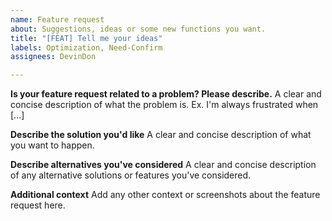 ```yaml
---
name: Feature request
about: Suggestions, ideas or some new functions you want.
title: "[FEAT] Tell me your ideas"
labels: Optimization, Need-Confirm
assignees: DevinDon

---
```


**Is your feature request related to a problem? Please describe.**
A clear and concise description of what the problem is. Ex. I'm always frustrated when [...]

**Describe the solution you'd like**
A clear and concise description of what you want to happen.

**Describe alternatives you've considered**
A clear and concise description of any alternative solutions or features you've considered.

**Additional context**
Add any other context or screenshots about the feature request here.
